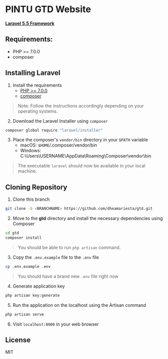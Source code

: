 # PINTU GTD Website
**[Laravel 5.5 Framework](https://laravel.com/docs/5.5)**

## Requirements:
* PHP >= 7.0.0
* composer

## Installing Laravel
1. Install the requirements
	* [PHP >= 7.0.0](http://php.net/downloads.php) 
	* [composer](https://getcomposer.org/doc/00-intro.md)
> Note: Follow the instructions accordingly depending on your operating systems.

2. Download the Laravel Installer using `composer`
```sh
composer global require "laravel/installer"
```

3. Place the composer's `vendor/bin` directory in your `$PATH` variable
	* macOS: `$HOME`/.composer/vendor/bin
	* Windows: C:\Users\USERNAME\AppData\Roaming\Composer\vendor\bin
> The executable `laravel` should now be available in your local machine.

## Cloning Repository
1. Clone this branch
```sh
git clone -b <BRANCHNAME> https://github.com/dheamariesta/gtd.git
```

2. Move to the **gtd** directory and install the necessary dependencies using Composer
```sh
cd gtd
composer install
```
> You should be able to run `php artisan` command.

3. Copy the `.env.example` file to the `.env` file
```sh
cp .env.example .env
```
> You should have a brand new `.env` file right now

4. Generate application key
```sh
php artisan key:generate
```

5. Run the application on the localhost using the Artisan command
```sh
php artisan serve
```

6. Visit `localhost:8000` in your web browser


License
----

MIT
